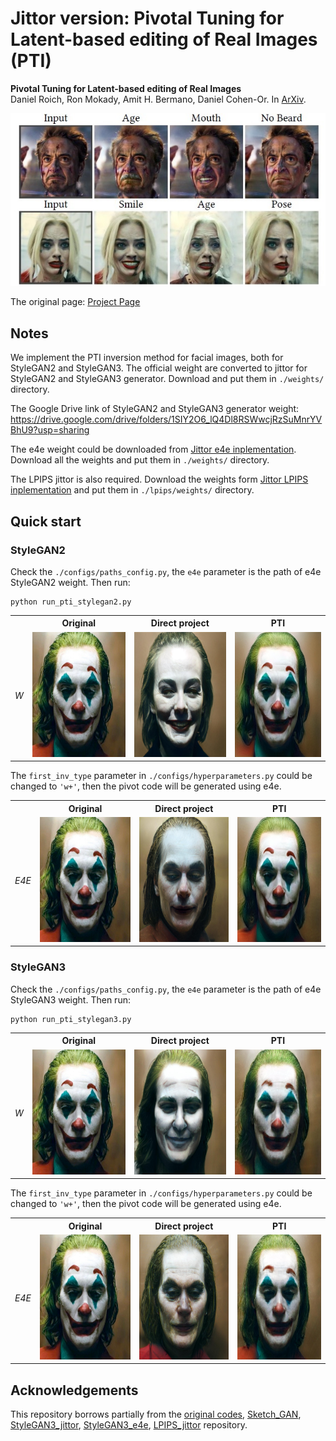 # Jittor version: Pivotal Tuning for Latent-based editing of Real Images (PTI)

**Pivotal Tuning for Latent-based editing of Real Images**  
Daniel Roich, Ron Mokady, Amit H. Bermano, Daniel Cohen-Or. In [ArXiv](https://arxiv.org/abs/2106.05744).

<p align="center">
<img src="docs/teaser.jpg" width="800px"/>
</p>

The original page: [Project Page](https://github.com/danielroich/PTI)

## Notes
We implement the PTI inversion method for facial images, both for StyleGAN2 and StyleGAN3. 
The official weight are converted to jittor for StyleGAN2 and StyleGAN3 generator. Download and put them in `./weights/` directory. 

The Google Drive link of StyleGAN2 and StyleGAN3 generator weight: https://drive.google.com/drive/folders/1SIY2O6_lQ4Dl8RSWwcjRzSuMnrYVBhU9?usp=sharing

The e4e weight could be downloaded from [Jittor e4e inplementation](https://github.com/ty625911724/Jittor_E4E).
Download all the weights and put them in `./weights/` directory. 

The LPIPS jittor is also required. Download the weights form [Jittor LPIPS inplementation](https://github.com/ty625911724/Jittor_Perceptual-Similarity-Metric) and put them in `./lpips/weights/` directory. 

## Quick start

### StyleGAN2

Check the `./configs/paths_config.py`, the `e4e` parameter is the path of e4e StyleGAN2 weight. Then run: <br>
```
python run_pti_stylegan2.py
```

<table>
<tr>
<th>&nbsp;</th>
<th>Original</th>
<th>Direct project</th>
<th>PTI</th>
</tr>

<!-- Line 1: Original Input -->
<tr>
<td><em>W</em></td>
<td><img src="docs/original.jpg" height="200" width="200" alt="Original Input"></td>
<td><img src="docs/PTI_stylegan2_pivot.jpg" height="200" width="200" alt="Original Input"></td>
<td><img src="docs/PTI_stylegan2_recon.jpg" height="200" width="200" alt="Original Input"></td>
</tr>
</table>

The `first_inv_type` parameter in `./configs/hyperparameters.py` could be changed to `'w+'`, then the pivot code will be generated using e4e.

<table>
<tr>
<th>&nbsp;</th>
<th>Original</th>
<th>Direct project</th>
<th>PTI</th>
</tr>

<!-- Line 1: Original Input -->
<tr>
<td><em>E4E</em></td>
<td><img src="docs/original.jpg" height="200" width="200" alt="Original Input"></td>
<td><img src="docs/e4e_stylegan2_pivot.jpg" height="200" width="200" alt="Original Input"></td>
<td><img src="docs/e4e_stylegan2_recon.jpg" height="200" width="200" alt="Original Input"></td>
</tr>
</table>


### StyleGAN3

Check the `./configs/paths_config.py`, the `e4e` parameter is the path of e4e StyleGAN3 weight. Then run: <br>
```
python run_pti_stylegan3.py
```

<table>
<tr>
<th>&nbsp;</th>
<th>Original</th>
<th>Direct project</th>
<th>PTI</th>
</tr>

<!-- Line 1: Original Input -->
<tr>
<td><em>W</em></td>
<td><img src="docs/original.jpg" height="200" width="200" alt="Original Input"></td>
<td><img src="docs/PTI_stylegan3_pivot.jpg" height="200" width="200" alt="Original Input"></td>
<td><img src="docs/PTI_stylegan3_recon.jpg" height="200" width="200" alt="Original Input"></td>
</tr>
</table>

The `first_inv_type` parameter in `./configs/hyperparameters.py` could be changed to `'w+'`, then the pivot code will be generated using e4e.

<table>
<tr>
<th>&nbsp;</th>
<th>Original</th>
<th>Direct project</th>
<th>PTI</th>
</tr>

<!-- Line 1: Original Input -->
<tr>
<td><em>E4E</em></td>
<td><img src="docs/original.jpg" height="200" width="200" alt="Original Input"></td>
<td><img src="docs/e4e_stylegan3_pivot.jpg" height="200" width="200" alt="Original Input"></td>
<td><img src="docs/e4e_stylegan3_recon.jpg" height="200" width="200" alt="Original Input"></td>
</tr>
</table>

## Acknowledgements

This repository borrows partially from the [original codes](https://github.com/danielroich/PTI), [Sketch_GAN](https://github.com/maxminder/gansketching_reproducing), [StyleGAN3_jittor](https://github.com/ty625911724/Jittor_StyleGAN3), [StyleGAN3_e4e](https://github.com/ty625911724/Jittor_E4E), [LPIPS_jittor](https://github.com/ty625911724/Jittor_Perceptual-Similarity-Metric) repository.
